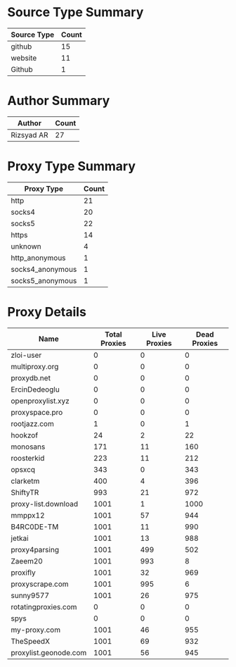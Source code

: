 # Source Type Summary

| Source Type | Count |
|-------------|-------|
| github | 15 |
| website | 11 |
| Github | 1 |


# Author Summary

| Author | Count |
|--------|-------|
| Rizsyad AR | 27 |


# Proxy Type Summary

| Proxy Type | Count |
|------------|-------|
| http | 21 |
| socks4 | 20 |
| socks5 | 22 |
| https | 14 |
| unknown | 4 |
| http_anonymous | 1 |
| socks4_anonymous | 1 |
| socks5_anonymous | 1 |


# Proxy Details

| Name | Total Proxies | Live Proxies | Dead Proxies |
|------|---------------|--------------|---------------|
| zloi-user | 0 | 0 | 0 |
| multiproxy.org | 0 | 0 | 0 |
| proxydb.net | 0 | 0 | 0 |
| ErcinDedeoglu | 0 | 0 | 0 |
| openproxylist.xyz | 0 | 0 | 0 |
| proxyspace.pro | 0 | 0 | 0 |
| rootjazz.com | 1 | 0 | 1 |
| hookzof | 24 | 2 | 22 |
| monosans | 171 | 11 | 160 |
| roosterkid | 223 | 11 | 212 |
| opsxcq | 343 | 0 | 343 |
| clarketm | 400 | 4 | 396 |
| ShiftyTR | 993 | 21 | 972 |
| proxy-list.download | 1001 | 1 | 1000 |
| mmppx12 | 1001 | 57 | 944 |
| B4RC0DE-TM | 1001 | 11 | 990 |
| jetkai | 1001 | 13 | 988 |
| proxy4parsing | 1001 | 499 | 502 |
| Zaeem20 | 1001 | 993 | 8 |
| proxifly | 1001 | 32 | 969 |
| proxyscrape.com | 1001 | 995 | 6 |
| sunny9577 | 1001 | 26 | 975 |
| rotatingproxies.com | 0 | 0 | 0 |
| spys | 0 | 0 | 0 |
| my-proxy.com | 1001 | 46 | 955 |
| TheSpeedX | 1001 | 69 | 932 |
| proxylist.geonode.com | 1001 | 56 | 945 |
